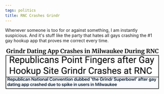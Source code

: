```yaml
---
tags: politics
title: RNC Crashes Grindr
---
```

Whenever someone is too for or against something, I am instantly suspicious. And it's stuff like the party that hates all gays crashing the #1 gay hookup app that proves me correct every time.

![grindrrnc](https://raw.githubusercontent.com/muneer78/muneer78.github.io/master/images/grindrrnc.png)
